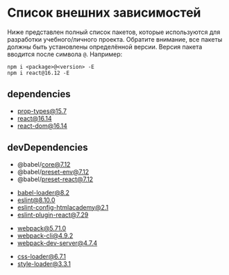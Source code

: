 # Список внешних зависимостей

Ниже представлен полный список пакетов, которые используются для разработки учебного/личного проекта. Обратите внимание, все пакеты должны быть установлены определённой версии. Версия пакета вводится после символа `@`. Например:

```
npm i <package>@<version> -E
npm i react@16.12 -E
```

## dependencies

<!-- * axios@0.21 -->
<!-- * history@4.10 -->
* prop-types@15.7
* react@16.14
* react-dom@16.14
<!-- * react-redux@7.2 -->
<!-- * react-router-dom@5.2 -->
<!-- * redux@4 -->
<!-- * redux-thunk@2.3 -->
<!-- * redux-devtools-extension@2.13 -->
<!-- * leaflet@1.7.1 -->
<!-- * reselect@4 -->

## devDependencies

* @babel/core@7.12
* @babel/preset-env@7.12
* @babel/preset-react@7.12
<!-- * axios-mock-adapter@1.19 -->
* babel-loader@8.2
* eslint@8.10.0
* eslint-config-htmlacademy@2.1
* eslint-plugin-react@7.29
<!-- * jest@26.6 -->
<!-- * @testing-library/react@11.2 -->
<!-- * redux-mock-store@1.5 -->
* webpack@5.71.0
* webpack-cli@4.9.2
* webpack-dev-server@4.7.4
<!-- * file-loader@6.2 -->
* css-loader@6.7.1
* style-loader@3.3.1
